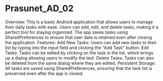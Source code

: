 # Prasunet_AD_02
Overview:
This is a basic Android application that allows users to manage their daily tasks with ease. Users can add, edit, and delete tasks, making it a perfect tool for staying organized. The app saves tasks using SharedPreferences to ensure that user data is retained even after closing the application.
Features:
Add New Tasks: Users can add new tasks to their list by typing into the input field and clicking the "Add Task" button.
Edit Tasks: Tasks can be edited by clicking on the task in the list, which brings up a dialog allowing users to modify the text.
Delete Tasks: Tasks can also be deleted from the same dialog where they are edited.
Persistent Storage: All tasks are saved using SharedPreferences, ensuring that the task list is preserved even after the app is closed.
